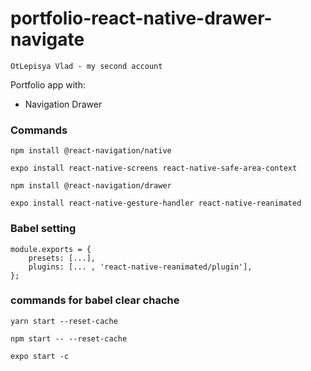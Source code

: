 # portfolio-react-native-drawer-navigate

	OtLepisya Vlad - my second account

Portfolio app with:
- Navigation Drawer

### Commands
	npm install @react-navigation/native

	expo install react-native-screens react-native-safe-area-context

	npm install @react-navigation/drawer

	expo install react-native-gesture-handler react-native-reanimated

### Babel setting
	module.exports = {
		presets: [...],
		plugins: [... , 'react-native-reanimated/plugin'],
	};

### commands for babel clear chache
	yarn start --reset-cache

	npm start -- --reset-cache

	expo start -c
